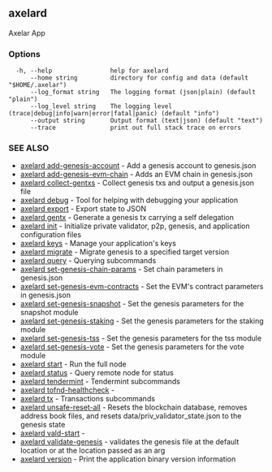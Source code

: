 ## axelard

Axelar App

### Options

```
  -h, --help                help for axelard
      --home string         directory for config and data (default "$HOME/.axelar")
      --log_format string   The logging format (json|plain) (default "plain")
      --log_level string    The logging level (trace|debug|info|warn|error|fatal|panic) (default "info")
      --output string       Output format (text|json) (default "text")
      --trace               print out full stack trace on errors
```

### SEE ALSO

- [axelard add-genesis-account](axelard_add-genesis-account.md)	 - Add a genesis account to genesis.json
- [axelard add-genesis-evm-chain](axelard_add-genesis-evm-chain.md)	 - Adds an EVM chain in genesis.json
- [axelard collect-gentxs](axelard_collect-gentxs.md)	 - Collect genesis txs and output a genesis.json file
- [axelard debug](axelard_debug.md)	 - Tool for helping with debugging your application
- [axelard export](axelard_export.md)	 - Export state to JSON
- [axelard gentx](axelard_gentx.md)	 - Generate a genesis tx carrying a self delegation
- [axelard init](axelard_init.md)	 - Initialize private validator, p2p, genesis, and application configuration files
- [axelard keys](axelard_keys.md)	 - Manage your application's keys
- [axelard migrate](axelard_migrate.md)	 - Migrate genesis to a specified target version
- [axelard query](axelard_query.md)	 - Querying subcommands
- [axelard set-genesis-chain-params](axelard_set-genesis-chain-params.md)	 - Set chain parameters in genesis.json
- [axelard set-genesis-evm-contracts](axelard_set-genesis-evm-contracts.md)	 - Set the EVM's contract parameters in genesis.json
- [axelard set-genesis-snapshot](axelard_set-genesis-snapshot.md)	 - Set the genesis parameters for the snapshot module
- [axelard set-genesis-staking](axelard_set-genesis-staking.md)	 - Set the genesis parameters for the staking module
- [axelard set-genesis-tss](axelard_set-genesis-tss.md)	 - Set the genesis parameters for the tss module
- [axelard set-genesis-vote](axelard_set-genesis-vote.md)	 - Set the genesis parameters for the vote module
- [axelard start](axelard_start.md)	 - Run the full node
- [axelard status](axelard_status.md)	 - Query remote node for status
- [axelard tendermint](axelard_tendermint.md)	 - Tendermint subcommands
- [axelard tofnd-healthcheck](axelard_tofnd-healthcheck.md)	 -
- [axelard tx](axelard_tx.md)	 - Transactions subcommands
- [axelard unsafe-reset-all](axelard_unsafe-reset-all.md)	 - Resets the blockchain database, removes address book files, and resets data/priv_validator_state.json to the genesis state
- [axelard vald-start](axelard_vald-start.md)	 -
- [axelard validate-genesis](axelard_validate-genesis.md)	 - validates the genesis file at the default location or at the location passed as an arg
- [axelard version](axelard_version.md)	 - Print the application binary version information
